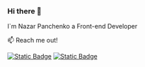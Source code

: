 ### Hi there 👋

I`m Nazar Panchenko a Front-end Developer

📫 Reach me out!

[![Static Badge](https://img.shields.io/badge/linkedin-blue?style=flat&logo=linkedin&link=https%3A%2F%2Fwww.linkedin.com%2Fin%2Fnazar-panchenko-b895932b4)](https://www.linkedin.com/in/nazar-panchenko-b895932b4)
[![Static Badge](https://img.shields.io/badge/Gmail-red?style=flat&logo=gmail&logoColor=white&link=nazardaqo%40gmail.com)](nazardaqo@gmail.com)

